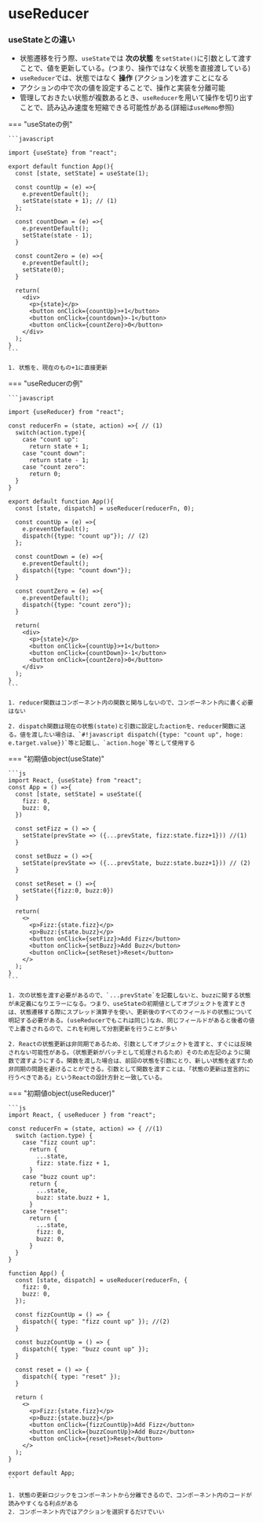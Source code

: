 # useReducer

### useStateとの違い
- 状態遷移を行う際、`useState`では __次の状態__ を`setState()`に引数として渡すことで、値を更新している。(つまり、操作ではなく状態を直接渡している)
- `useReducer`では、状態ではなく __操作__ (アクション)を渡すことになる
- アクションの中で次の値を設定することで、操作と実装を分離可能
- 管理しておきたい状態が複数あるとき、`useReducer`を用いて操作を切り出すことで、読み込み速度を短縮できる可能性がある(詳細は`useMemo`参照)

=== "useStateの例"

    ```javascript 

    import {useState} from "react";

    export default function App(){
      const [state, setState] = useState(1);

      const countUp = (e) =>{
        e.preventDefault();
        setState(state + 1); // (1)
      };

      const countDown = (e) =>{
        e.preventDefault();
        setState(state - 1);
      }

      const countZero = (e) =>{
        e.preventDefault();
        setState(0);
      }

      return(
        <div>
          <p>{state}</p>
          <button onClick={countUp}>+1</button>
          <button onClick={countdown}>-1</button>
          <button onClick={countZero}>0</button>
        </div>
      );
    }
    ```

    1. 状態を、現在のもの+1に直接更新

=== "useReducerの例"

    ```javascript

    import {useReducer} from "react";

    const reducerFn = (state, action) =>{ // (1)
      switch(action.type){
        case "count up":
          return state + 1;
        case "count down":
          return state - 1;
        case "count zero":
          return 0;
      }
    }

    export default function App(){
      const [state, dispatch] = useReducer(reducerFn, 0);

      const countUp = (e) =>{
        e.preventDefault();
        dispatch({type: "count up"}); // (2)
      };

      const countDown = (e) =>{
        e.preventDefault();
        dispatch({type: "count down"});
      }

      const countZero = (e) =>{
        e.preventDefault();
        dispatch({type: "count zero"});
      }

      return(
        <div>
          <p>{state}</p>
          <button onClick={countUp}>+1</button>
          <button onClick={countDown}>-1</button>
          <button onClick={countZero}>0</button>
        </div>
      );
    }
    ```

    1. reducer関数はコンポーネント内の関数と関与しないので、コンポーネント内に書く必要はない

    2. dispatch関数は現在の状態(state)と引数に設定したactionを、reducer関数に送る。値を渡したい場合は、`#!javascript dispatch({type: "count up", hoge: e.target.value})`等と記載し、`action.hoge`等として使用する

=== "初期値object(useState)"

    ```js
    import React, {useState} from "react";
    const App = () =>{
      const [state, setState] = useState({
        fizz: 0,
        buzz: 0,
      })

      const setFizz = () => {
        setState(prevState => ({...prevState, fizz:state.fizz+1})) //(1)
      }

      const setBuzz = () =>{
        setState(prevState => ({...prevState, buzz:state.buzz+1})) // (2)
      }

      const setReset = () =>{
        setState({fizz:0, buzz:0})
      }

      return(
        <>
          <p>Fizz:{state.fizz}</p>
          <p>Buzz:{state.buzz}</p>
          <button onClick={setFizz}>Add Fizz</button>
          <button onClick={setBuzz}>Add Buzz</button>
          <button onClick={setReset}>Reset</button>
        </>
      );
    }
    ```

    1. 次の状態を渡す必要があるので、`...prevState`を記載しないと、buzzに関する状態が未定義になりエラーになる。つまり、useStateの初期値としてオブジェクトを渡すときは、状態遷移する際にスプレッド演算子を使い、更新後のすべてのフィールドの状態について明記する必要がある。(useReducerでもこれは同じ)なお、同じフィールドがあると後者の値で上書きされるので、これを利用して分割更新を行うことが多い

    2. Reactの状態更新は非同期であるため、引数としてオブジェクトを渡すと、すぐには反映されない可能性がある。（状態更新がバッチとして処理されるため）そのため左記のように関数で渡すようにする。関数を渡した場合は、前回の状態を引数にとり、新しい状態を返すため非同期の問題を避けることができる。引数として関数を渡すことは、「状態の更新は宣言的に行うべきである」というReactの設計方針と一致している。

=== "初期値object(useReducer)"

    ```js
    import React, { useReducer } from "react";
    
    const reducerFn = (state, action) => { //(1)
      switch (action.type) {
        case "fizz count up":
          return {
            ...state,
            fizz: state.fizz + 1,
          }
        case "buzz count up":
          return {
            ...state,
            buzz: state.buzz + 1,
          }
        case "reset":
          return {
            ...state,
            fizz: 0,
            buzz: 0,
          }
      }
    }

    function App() {
      const [state, dispatch] = useReducer(reducerFn, {
        fizz: 0,
        buzz: 0,
      });

      const fizzCountUp = () => {
        dispatch({ type: "fizz count up" }); //(2)
      }

      const buzzCountUp = () => {
        dispatch({ type: "buzz count up" });
      }

      const reset = () => {
        dispatch({ type: "reset" });
      }

      return (
        <>
          <p>Fizz:{state.fizz}</p>
          <p>Buzz:{state.buzz}</p>
          <button onClick={fizzCountUp}>Add Fizz</button>
          <button onClick={buzzCountUp}>Add Buzz</button>
          <button onClick={reset}>Reset</button>
        </>
      );
    }

    export default App;
    ```

    1. 状態の更新ロジックをコンポーネントから分離できるので、コンポーネント内のコードが読みやすくなる利点がある
    2. コンポーネント内ではアクションを選択するだけでいい